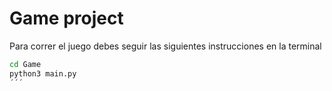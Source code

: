 # Game project

Para correr el juego debes seguir las siguientes instrucciones en la terminal

``` sh
cd Game
python3 main.py
´´´